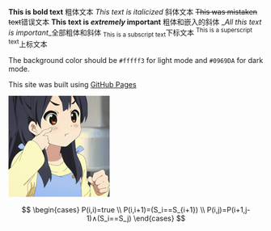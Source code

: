 **This is bold text** 粗体文本
*This text is italicized* 斜体文本
~~This was mistaken text~~错误文本
**This text is _extremely_ important** 粗体和嵌入的斜体
_*_All this text is important_*_全部粗体和斜体
<sub>This is a subscript text</sub>下标文本
<sup>This is a superscript text</sup>上标文本


The background color should be `#fffff3` for light mode and `#0969DA` for dark mode.

This site was built using [GitHub Pages](https://pages.github.com/)

![tutu](doc/pefzp42dp4l.gif)


$$
\begin{cases}
P(i,i)=true \\
P(i,i+1)=(S_i==S_{i+1}) \\
P(i,j)=P(i+1,j-1)∧(S_i==S_j)
\end{cases}
$$


